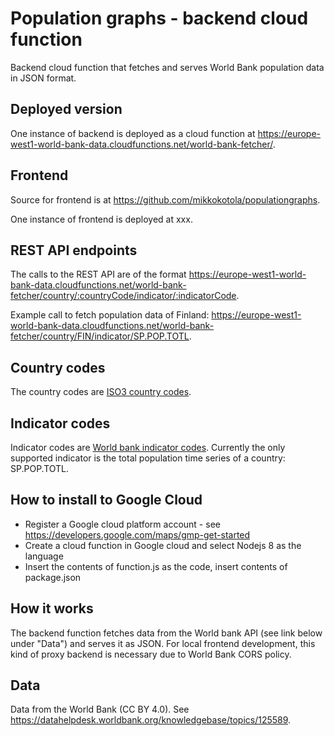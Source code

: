 # Population graphs - backend cloud function
Backend cloud function that fetches and serves World Bank population data in JSON format.

## Deployed version
One instance of backend is deployed as a cloud function at https://europe-west1-world-bank-data.cloudfunctions.net/world-bank-fetcher/.

## Frontend
Source for frontend is at https://github.com/mikkokotola/populationgraphs.

One instance of frontend is deployed at xxx.

## REST API endpoints
The calls to the REST API are of the format https://europe-west1-world-bank-data.cloudfunctions.net/world-bank-fetcher/country/:countryCode/indicator/:indicatorCode.

Example call to fetch population data of Finland: https://europe-west1-world-bank-data.cloudfunctions.net/world-bank-fetcher/country/FIN/indicator/SP.POP.TOTL.

## Country codes
The country codes are [ISO3 country codes](https://en.wikipedia.org/wiki/ISO_3166-1_alpha-3).

## Indicator codes
Indicator codes are [World bank indicator codes](https://datahelpdesk.worldbank.org/knowledgebase/articles/201175-how-does-the-world-bank-code-its-indicators). Currently the only supported indicator is the total population time series of a country: SP.POP.TOTL.

## How to install to Google Cloud
- Register a Google cloud platform account - see https://developers.google.com/maps/gmp-get-started
- Create a cloud function in Google cloud and select Nodejs 8 as the language
- Insert the contents of function.js as the code, insert contents of package.json

## How it works
The backend function fetches data from the World bank API (see link below under "Data") and serves it as JSON. For local frontend development, this kind of proxy backend is necessary due to World Bank CORS policy.

## Data
Data from the World Bank (CC BY 4.0). See https://datahelpdesk.worldbank.org/knowledgebase/topics/125589.

